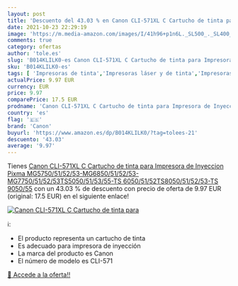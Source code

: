 ```yaml
---
layout: post
title: 'Descuento del 43.03 % en Canon CLI-571XL C Cartucho de tinta para'
date: 2021-10-23 22:29:19
image: 'https://m.media-amazon.com/images/I/41h96+p1n6L._SL500_._SL400_.jpg'
comments: true
category: ofertas
author: 'tole.es'
slug: 'B014KLILK0-es Canon CLI-571XL C Cartucho de tinta para Impresora de...'
sku: 'B014KLILK0-es'
tags: [ 'Impresoras de tinta','Impresoras láser y de tinta','Impresoras y accesorios','Informática','canon','impresora', ]
actualPrice: 9.97 EUR
currency: EUR
price: 9.97
comparePrice: 17.5 EUR
prodname: 'Canon CLI-571XL C Cartucho de tinta para Impresora de Inyeccion Pixma MG5750/51/52/53-MG6850/51/52/53-MG7750/51/52/53TS5050/51/53/55-TS 6050/51/52TS8050/51/52/53-TS 9050/55'
country: 'es'
flag: '🇪🇸'
brand: 'Canon'
buyurl: 'https://www.amazon.es/dp/B014KLILK0/?tag=tolees-21'
descuento: '43.03'
average: '9.97'
---
```


Tienes [Canon CLI-571XL C Cartucho de tinta para Impresora de Inyeccion Pixma MG5750/51/52/53-MG6850/51/52/53-MG7750/51/52/53TS5050/51/53/55-TS 6050/51/52TS8050/51/52/53-TS 9050/55](https://www.amazon.es/dp/B014KLILK0/?tag=tolees-21) con un 43.03 % de descuento con precio de oferta de 9.97 EUR (original: 17.5 EUR) en el siguiente enlace!

[![Canon CLI-571XL C Cartucho de tinta para](https://m.media-amazon.com/images/I/41h96+p1n6L._SL500_._SL400_.jpg)](https://www.amazon.es/dp/B014KLILK0/?tag=tolees-21)

ℹ️:

- El producto representa un cartucho de tinta
- Es adecuado para impresora de inyección
- La marca del producto es Canon
- El número de modelo es CLI-571

[🛒 Accede a la oferta!!](https://www.amazon.es/dp/B014KLILK0/?tag=tolees-21)
